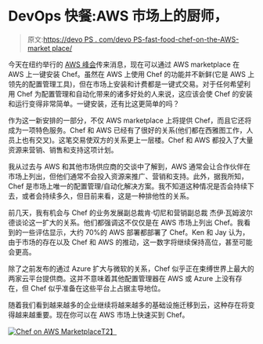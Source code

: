 # DevOps 快餐:AWS 市场上的厨师，

> 原文:[https://devo PS . com/devo PS-fast-food-chef-on-the-AWS-market place/](https://devops.com/devops-fast-food-chef-on-the-aws-marketplace/)

今天在纽约举行的 [AWS 峰会](https://aws.amazon.com/summits/)传来消息，现在可以通过 AWS marketplace 在 AWS 上一键安装 Chef。虽然在 AWS 上使用 Chef 的功能并不新鲜(它是 AWS 上领先的配置管理工具)，但在市场上安装和计费都是一键式交易。对于任何希望利用 Chef 为配置管理和自动化带来的诸多好处的人来说，这应该会使 Chef 的安装和运行变得非常简单。一键安装，还有比这更简单的吗？

作为这一新安排的一部分，不仅 AWS marketplace 上将提供 Chef，而且它还将成为一项特色服务。Chef 和 AWS 已经有了很好的关系(他们都在西雅图工作，人员上也有交叉)。这笔交易使双方的关系更上一层楼。Chef 和 AWS 都投入了大量资源来营销、销售和支持这项计划。

我从过去与 AWS 和其他市场供应商的交谈中了解到，AWS 通常会让合作伙伴在市场上列出，但他们通常不会投入资源来推广、营销和支持。此外，据我所知，Chef 是市场上唯一的配置管理/自动化解决方案。我不知道这种情况是否会持续下去，或者会持续多久，但目前来看，这是一种排他性的关系。

前几天，我有机会与 Chef 的业务发展副总裁肯·切尼和营销副总裁 杰伊·瓦姆波尔德谈论这一扩大的关系。他们都强调这不仅仅是在 AWS 市场上列出 Chef。我看到的一些评估显示，大约 70%的 AWS 部署都部署了 Chef。Ken 和 Jay 认为，由于市场的存在以及 Chef 和 AWS 的推动，这一数字将继续保持高位，甚至可能会更高。

除了之前发布的通过 Azure 扩大与微软的关系，Chef 似乎正在束缚世界上最大的两家云平台提供商。这并不意味着其他配置管理器在 AWS 或 Azure 上没有存在，但 Chef 似乎准备在这些平台上占据主导地位。

随着我们看到越来越多的企业继续将越来越多的基础设施迁移到云，这种存在将变得越来越重要。现在你可以在 AWS 市场上快速买到 Chef。

[![Chef on AWS Marketplace](../Images/757d6455ca74df57896930fba0ad1be9.png)T2】](https://devops.com/wp-content/uploads/2015/07/Chef-on-AWS-Marketplace-e1436470448410.jpg)